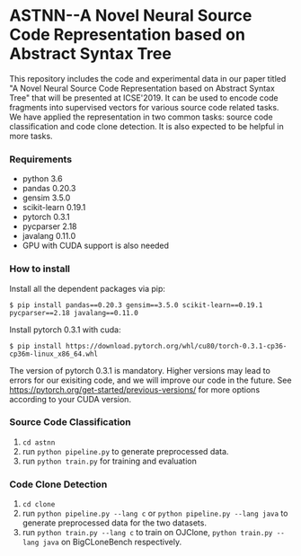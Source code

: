 # ASTNN--A Novel Neural Source Code Representation based on Abstract Syntax Tree
This repository includes the code and experimental data in our paper titled "A Novel Neural Source Code Representation based on Abstract Syntax Tree" that will be presented at ICSE'2019. It can be used to encode code fragments into supervised vectors for various source code related tasks. We have applied the representation in two common tasks: source code classification and code clone detection. It is also expected to be helpful in more tasks.

### Requirements
+ python 3.6<br>
+ pandas 0.20.3<br>
+ gensim 3.5.0<br>
+ scikit-learn 0.19.1<br>
+ pytorch 0.3.1<br>
+ pycparser 2.18<br>
+ javalang 0.11.0<br>
+ GPU with CUDA support is also needed

### How to install
Install all the dependent packages via pip:

	$ pip install pandas==0.20.3 gensim==3.5.0 scikit-learn==0.19.1 pycparser==2.18 javalang==0.11.0
 
Install pytorch 0.3.1 with cuda: 

	$ pip install https://download.pytorch.org/whl/cu80/torch-0.3.1-cp36-cp36m-linux_x86_64.whl

The version of pytorch 0.3.1 is mandatory. Higher versions may lead to errors for our exisiting code, and we will improve our code in the future. See https://pytorch.org/get-started/previous-versions/ for more options according to your CUDA version.

### Source Code Classification
1. `cd astnn`
2. run `python pipeline.py` to generate preprocessed data.
3. run `python train.py` for training and evaluation

### Code Clone Detection

 1. `cd clone`
 2. run `python pipeline.py --lang c` or `python pipeline.py --lang java` to generate preprocessed data for the two datasets.
 2. run `python train.py --lang c` to train on OJClone, `python train.py --lang java` on BigCLoneBench respectively.

